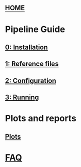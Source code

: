 ## [HOME](https://github.com/Hoohm/dropSeqPipe/wiki)
# Pipeline Guide
## [0: Installation](https://github.com/Hoohm/dropSeqPipe/wiki/Installation)
## [1: Reference files](https://github.com/Hoohm/dropSeqPipe/wiki/Reference-Files)
## [2: Configuration](https://github.com/Hoohm/dropSeqPipe/wiki/Create-config-files)
## [3: Running](https://github.com/Hoohm/dropSeqPipe/wiki/Running-dropSeqPipe)
# Plots and reports
## [Plots](https://github.com/Hoohm/dropSeqPipe/wiki/Plots)
# [FAQ](https://github.com/Hoohm/dropSeqPipe/wiki/FAQ)  